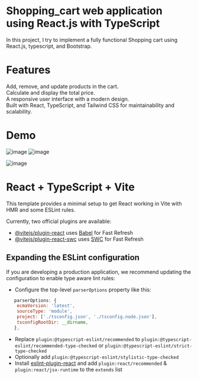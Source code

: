 # Shopping_cart web application using React.js with TypeScript
In this project, I try to implement a fully functional Shopping cart using React.js, typescript, and Bootstrap.


# Features
Add, remove, and update products in the cart.\
Calculate and display the total price.\
A responsive user interface with a modern design.\
Built with React, TypeScript, and Tailwind CSS for maintainability and scalability.
# Demo
![image](https://github.com/KhushbuNavdiwala/Shopping_cart/assets/77695748/31dcd9a4-3a20-4036-a76a-83aabf16ff54)
![image](https://github.com/KhushbuNavdiwala/Shopping_cart/assets/77695748/43694e5e-e3f4-450a-86e0-5058f027ef28)

![image](https://github.com/KhushbuNavdiwala/Shopping_cart/assets/77695748/3370325b-2523-444f-a642-00c5ca477a6b)




# React + TypeScript + Vite

This template provides a minimal setup to get React working in Vite with HMR and some ESLint rules.

Currently, two official plugins are available:

- [@vitejs/plugin-react](https://github.com/vitejs/vite-plugin-react/blob/main/packages/plugin-react/README.md) uses [Babel](https://babeljs.io/) for Fast Refresh
- [@vitejs/plugin-react-swc](https://github.com/vitejs/vite-plugin-react-swc) uses [SWC](https://swc.rs/) for Fast Refresh

## Expanding the ESLint configuration

If you are developing a production application, we recommend updating the configuration to enable type aware lint rules:

- Configure the top-level `parserOptions` property like this:

```js
   parserOptions: {
    ecmaVersion: 'latest',
    sourceType: 'module',
    project: ['./tsconfig.json', './tsconfig.node.json'],
    tsconfigRootDir: __dirname,
   },
```

- Replace `plugin:@typescript-eslint/recommended` to `plugin:@typescript-eslint/recommended-type-checked` or `plugin:@typescript-eslint/strict-type-checked`
- Optionally add `plugin:@typescript-eslint/stylistic-type-checked`
- Install [eslint-plugin-react](https://github.com/jsx-eslint/eslint-plugin-react) and add `plugin:react/recommended` & `plugin:react/jsx-runtime` to the `extends` list
